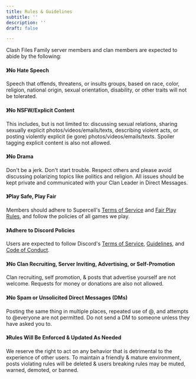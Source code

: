```yaml
---
title: Rules & Guidelines
subtitle: ''
description: ''
draft: false

---
```

Clash Files Family server members and clan members are expected to abide by the following:

#### 》No Hate Speech

Speech that offends, threatens, or insults groups, based on race, color, religion, national origin, sexual orientation, disability, or other traits will not be tolerated.

#### 》No NSFW/Explicit Content

This includes, but is not limited to: discussing sexual relations, sharing sexually explicit photos/videos/emails/texts, describing violent acts, or posting violently explicit (ie gore) photos/videos/emails/texts. Spoiler tagging explicit content is also not allowed.

#### 》No Drama

Don't be a jerk. Don't start trouble. Respect others and please avoid discussing polarizing topics like politics and religion. All issues should be kept private and communicated with your Clan Leader in Direct Messages.

#### 》Play Safe, Play Fair

Members should adhere to Supercell's [Terms of Service](https://supercell.com/en/terms-of-service/) and [Fair Play Rules](https://supercell.com/en/safe-and-fair-play/), and follow the policies of all games we play.

#### 》Adhere to Discord Policies

Users are expected to follow Discord's [Terms of Service](https://discordapp.com/terms), [Guidelines](https://discordapp.com/guidelines), and [Code of Conduct](https://support.discord.com/hc/en-us/articles/360024871991-Discord-Partnership-Code-of-Conduct).

#### 》No Clan Recruiting, Server Inviting, Advertising, or Self-Promotion

Clan recruiting, self promotion, & posts that advertise yourself are not welcome. Requests for money or donations are also not allowed.

#### 》No Spam or Unsolicited Direct Messages (DMs)

Posting the same thing in multiple places, repeated use of @, and attempts to @everyone are not permitted. Do not send a DM to someone unless they have asked you to.

#### 》Rules Will Be Enforced & Updated As Needed

We reserve the right to act on any behavior that is detrimental to the experience of other users. To maintain a friendly & mature environment, posts violating rules will be deleted & users breaking rules may be muted, warned, demoted, or banned.